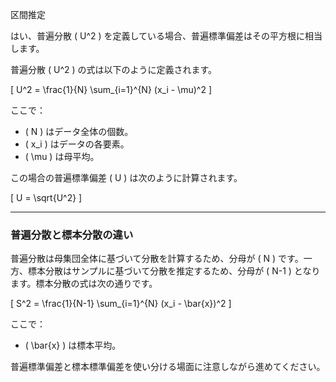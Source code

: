 区間推定

はい、普遍分散 \( U^2 \) を定義している場合、普遍標準偏差はその平方根に相当します。

普遍分散 \( U^2 \) の式は以下のように定義されます。

\[
U^2 = \frac{1}{N} \sum_{i=1}^{N} (x_i - \mu)^2
\]

ここで：
- \( N \) はデータ全体の個数。
- \( x_i \) はデータの各要素。
- \( \mu \) は母平均。

この場合の普遍標準偏差 \( U \) は次のように計算されます。

\[
U = \sqrt{U^2}
\]

---

### 普遍分散と標本分散の違い

普遍分散は母集団全体に基づいて分散を計算するため、分母が \( N \) です。一方、標本分散はサンプルに基づいて分散を推定するため、分母が \( N-1 \) となります。標本分散の式は次の通りです。

\[
S^2 = \frac{1}{N-1} \sum_{i=1}^{N} (x_i - \bar{x})^2
\]

ここで：
- \( \bar{x} \) は標本平均。

普遍標準偏差と標本標準偏差を使い分ける場面に注意しながら進めてください。
